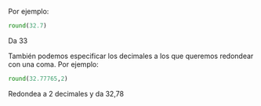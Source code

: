 
Por ejemplo:

```python
round(32.7)
```

Da 33

También podemos especificar los decimales a los que queremos redondear con una coma. Por ejemplo:

```python
round(32.77765,2)
```

Redondea a 2 decimales y da 32,78
